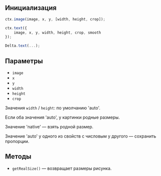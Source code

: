 ## Инициализация
```js
ctx.image(image, x, y, [width, height, crop]);

ctx.text({
	image, x, y, width, height, crop, smooth
});

Delta.text(...);
```

## Параметры
 - `image`
 - `x`
 - `y`
 - `width`
 - `height`
 - `crop`

Значения `width` / `height`: по умолчанию 'auto'.

Если оба значения 'auto', у картинки родные размеры.

Значение 'native' — взять родной размер.

Значение 'auto' у одного из свойств с числовым у другого — сохранить пропорции.

## Методы
 - `getRealSize()` — возвращает размеры рисунка.